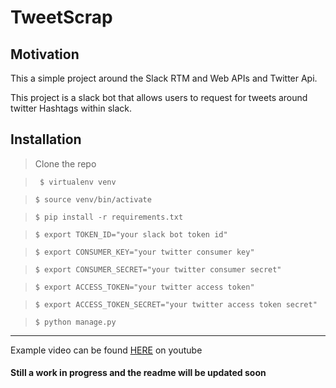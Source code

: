 # TweetScrap


## Motivation

This a simple project around the Slack RTM and Web APIs and Twitter Api.

This project is a slack bot that allows users to request for tweets around twitter Hashtags within slack.


## Installation

 > Clone the repo

 > ``` $ virtualenv venv```

 > ``` $ source venv/bin/activate ```

 > ```$ pip install -r requirements.txt```

 > ``` $ export TOKEN_ID="your slack bot token id" ```
 
 > ``` $ export CONSUMER_KEY="your twitter consumer key" ```
 
 > ``` $ export CONSUMER_SECRET="your twitter consumer secret" ```
  
 > ``` $ export ACCESS_TOKEN="your twitter access token" ```
   
 > ``` $ export ACCESS_TOKEN_SECRET="your twitter access token secret" ```

 > ``` $ python manage.py ```


 ********

Example video can be found [HERE](https://www.youtube.com/watch?v=5onztTb5dCQ) on youtube
#### Still a work in progress and the readme will be updated soon
